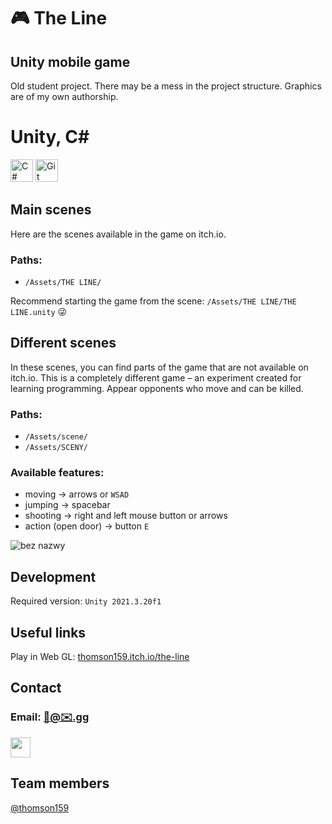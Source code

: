 🎮 The Line
==========================

Unity mobile game
----------------------

Old student project. There may be a mess in the project structure. Graphics are of my own authorship.

Unity, C#
===========

<a href="https://docs.microsoft.com/en-us/dotnet/csharp/" target="_blank" rel="noreferrer"><img src="https://raw.githubusercontent.com/danielcranney/readme-generator/main/public/icons/skills/csharp-colored.svg" width="36" height="36" alt="C#" /></a>
<a href="https://git-scm.com/" target="_blank" rel="noreferrer"><img src="https://raw.githubusercontent.com/danielcranney/readme-generator/main/public/icons/skills/git-colored.svg" width="36" height="36" alt="Git" /></a>

## Main scenes
Here are the scenes available in the game on itch.io.
### Paths:
- `/Assets/THE LINE/`

Recommend starting the game from the scene: `/Assets/THE LINE/THE LINE.unity` 😜

## Different scenes
In these scenes, you can find parts of the game that are not available on itch.io. This is a completely different game – an experiment created for learning programming. Appear opponents who move and can be killed.
### Paths:
- `/Assets/scene/`
- `/Assets/SCENY/`
### Available features:
- moving -> arrows or `WSAD`
- jumping -> spacebar
- shooting -> right and left mouse button or arrows
- action (open door) -> button `E`

![bez nazwy](https://github.com/user-attachments/assets/63ddfac0-6a7b-4449-a025-18a101d8659c)

## Development

Required version: `Unity 2021.3.20f1`

## Useful links

Play in Web GL: [thomson159.itch.io/the-line](https://thomson159.itch.io/the-line)

## Contact

### Email: [🚀@✉️.gg](mailto:🚀@✉️.gg)
<a href="https://discord.com/users/716946817669005322" target="_blank" rel="noreferrer"><img src="https://raw.githubusercontent.com/danielcranney/readme-generator/main/public/icons/socials/discord.svg" width="32" height="32" /></a>

## Team members
[@thomson159](https://github.com/thomson159)
